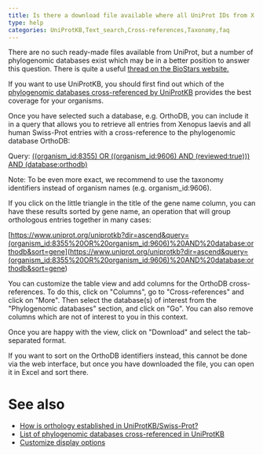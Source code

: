 ```yaml
---
title: Is there a download file available where all UniProt IDs from X.laevis are matched to their human equivalents (homologs)? How can I obtain an ortholog mapping of human proteins to S.pombe proteins?
type: help
categories: UniProtKB,Text_search,Cross-references,Taxonomy,faq
---
```


There are no such ready-made files available from UniProt, but a number of phylogenomic databases exist which may be in a better position to answer this question. There is quite a useful [thread on the BioStars website.](http://www.biostars.org/p/7568/)

If you want to use UniProtKB, you should first find out which of the [phylogenomic databases cross-referenced by UniProtKB](https://www.uniprot.org/database?facets=category_exact%3APhylogenomic%20databases&query=%2A) provides the best coverage for your organisms.

Once you have selected such a database, e.g. OrthoDB, you can include it in a query that allows you to retrieve all entries from Xenopus laevis and all human Swiss-Prot entries with a cross-reference to the phylogenomic database OrthoDB:

Query: [((organism_id:8355) OR ((organism_id:9606) AND (reviewed:true))) AND (database:orthodb)](https://www.uniprot.org/uniprotkb?query=%28%28organism_id%3A8355%29%20OR%20%28%28organism_id%3A9606%29%20AND%20%28reviewed%3Atrue%29%29%29%20AND%20%28database%3Aorthodb%29)

Note: To be even more exact, we recommend to use the taxonomy identifiers instead of organism names (e.g. organism_id:9606).

If you click on the little triangle in the title of the gene name column, you can have these results sorted by gene name, an operation that will group orthologous entries together in many cases:

[https://www.uniprot.org/uniprotkb?dir=ascend&query=(organism_id:8355%20OR%20organism_id:9606)%20AND%20database:orthodb&sort=gene](<https://www.uniprot.org/uniprotkb?dir=ascend&query=(organism_id:8355%20OR%20organism_id:9606)%20AND%20database:orthodb&sort=gene>)

You can customize the table view and add columns for the OrthoDB cross-references. To do this, click on "Columns", go to "Cross-references" and click on "More". Then select the database(s) of interest from the "Phylogenomic databases" section, and click on "Go". You can also remove columns which are not of interest to you in this context.

Once you are happy with the view, click on "Download" and select the tab-separated format.

If you want to sort on the OrthoDB identifiers instead, this cannot be done via the web interface, but once you have downloaded the file, you can open it in Excel and sort there.

# See also

- [How is orthology established in UniProtKB/Swiss-Prot?](https://www.uniprot.org/help/orthology)
- [List of phylogenomic databases cross-referenced in UniProtKB](https://www.uniprot.org/database?facets=category_exact%3APhylogenomic%20databases&query=%2A)
- [Customize display options](https://www.uniprot.org/help/customize)
